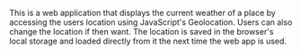 This is a web application that displays the current weather of a place by accessing the users location using JavaScript's Geolocation. Users can also change the location if then want. The location is saved in the browser's local storage and loaded directly from it the next time the web app is used.
